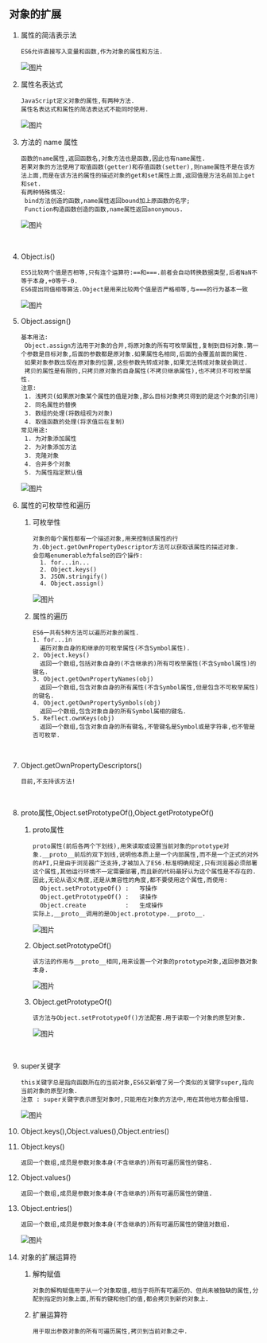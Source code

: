## 对象的扩展

1. 属性的简洁表示法

   ```
   ES6允许直接写入变量和函数,作为对象的属性和方法.
   ```

   ![图片](https://github.com/qq2575896094/ES6/blob/master/images/对象的扩展/WX20171103-093039@2x.png)

2. 属性名表达式

   ```
   JavaScript定义对象的属性,有两种方法.
   属性名表达式和属性的简洁表达式不能同时使用.
   ```

   ![图片](https://github.com/qq2575896094/ES6/blob/master/images/对象的扩展/WX20171103-094142@2x.png)

3. 方法的 name 属性

   ```
   函数的name属性,返回函数名,对象方法也是函数,因此也有name属性.
   若果对象的方法使用了取值函数(getter)和存值函数(setter),则name属性不是在该方法上面,而是在该方法的属性的描述对象的get和set属性上面,返回值是方法名前加上get和set.
   有两种特殊情况:
   	bind方法创造的函数,name属性返回bound加上原函数的名字;
   	Function构造函数创造的函数,name属性返回anonymous.
   ```

   ![图片](https://github.com/qq2575896094/ES6/blob/master/images/对象的扩展/WX20171103-100856@2x.png)

   ​

4. Object.is()

   ```
   ES5比较两个值是否相等,只有连个运算符:==和===.前者会自动转换数据类型,后者NaN不等于本身,+0等于-0.
   ES6提出同值相等算法.Object是用来比较两个值是否严格相等,与===的行为基本一致
   ```

   ![图片](https://github.com/qq2575896094/ES6/blob/master/images/对象的扩展/WX20171103-102128@2x.png)

5. Object.assign()

   ```
   基本用法:
   	Object.assign方法用于对象的合并,将原对象的所有可枚举属性,复制到目标对象.第一个参数是目标对象,后面的参数都是原对象.如果属性名相同,后面的会覆盖前面的属性.
   	如果对象参数出现在原对象的位置,这些参数先转成对象,如果无法转成对象就会跳过.
   	拷贝的属性是有限的,只拷贝原对象的自身属性(不拷贝继承属性),也不拷贝不可枚举属性.
   注意:
   	1. 浅拷贝(如果原对象某个属性的值是对象,那么目标对象拷贝得到的是这个对象的引用)
   	2. 同名属性的替换
   	3. 数组的处理(将数组视为对象)
   	4. 取值函数的处理(将求值后在复制)
   常见用途:
   	1. 为对象添加属性
   	2. 为对象添加方法
   	3. 克隆对象
   	4. 合并多个对象
   	5. 为属性指定默认值
   ```

   ![图片](https://github.com/qq2575896094/ES6/blob/master/images/对象的扩展/WX20171103-112508@2x.png)

6. 属性的可枚举性和遍历

   1. 可枚举性

      ```
      对象的每个属性都有一个描述对象,用来控制该属性的行为.Object.getOwnPropertyDescriptor方法可以获取该属性的描述对象.
      会忽略enumerable为false的四个操作:
      	1. for...in...
      	2. Object.keys()
      	3. JSON.stringify()
      	4. Object.assign()
      ```

      ![图片](https://github.com/qq2575896094/ES6/blob/master/images/对象的扩展/WX20171106-095224@2x.png)

   2. 属性的遍历

      ```
      ES6一共有5种方法可以遍历对象的属性.
      1. for...in
      	遍历对象自身的和继承的可枚举属性(不含Symbol属性).
      2. Object.keys()
      	返回一个数组,包括对象自身的(不含继承的)所有可枚举属性(不含Symbol属性)的键名.
      3. Object.getOwnPropertyNames(obj)
      	返回一个数组,包含对象自身的所有属性(不含Symbol属性,但是包含不可枚举属性)的键名.
      4. Object.getOwnPropertySymbols(obj)
      	返回一个数组,包含对象自身的所有Symbol属相的键名.
      5. Reflect.ownKeys(obj)
      	返回一个数组,包含对象自身的所有键名,不管键名是Symbol或是字符串,也不管是否可枚举.
      ```

      ​

7. Object.getOwnPropertyDescriptors()

   ```
   目前,不支持该方法!
   ```

   ​

8. proto属性,Object.setPrototypeOf(),Object.getPrototypeOf()

   1. proto属性

      ```
      proto属性(前后各两个下划线),用来读取或设置当前对象的prototype对象.__proto__前后的双下划线,说明他本质上是一个内部属性,而不是一个正式的对外的API,只是由于浏览器广泛支持,才被加入了ES6.标准明确规定,只有浏览器必须部署这个属性,其他运行环境不一定需要部署,而且新的代码最好认为这个属性是不存在的.因此,无论从语义角度,还是从兼容性的角度,都不要使用这个属性,而使用:
      	Object.setPrototypeOf()	:	写操作
      	Object.getPrototypeOf()	:	读操作
      	Object.create			:	生成操作
      实际上,__proto__调用的是Object.prototype.__proto__.
      ```

      ![图片](https://github.com/qq2575896094/ES6/blob/master/images/对象的扩展/WX20171106-101717@2x.png)

   2. Object.setPrototypeOf()

      ```
      该方法的作用与__proto__相同,用来设置一个对象的prototype对象,返回参数对象本身.
      ```

      ![图片](https://github.com/qq2575896094/ES6/blob/master/images/对象的扩展/WX20171106-103741@2x.png)

   3. Object.getPrototypeOf()

      ```
      该方法与Object.setPrototypeOf()方法配套.用于读取一个对象的原型对象.
      ```

      ![图片](https://github.com/qq2575896094/ES6/blob/master/images/对象的扩展/WX20171106-104532@2x.png)

      ​

9. super关键字

   ```
   this关键字总是指向函数所在的当前对象,ES6又新增了另一个类似的关键字super,指向当前对象的原型对象.
   注意 : super关键字表示原型对象时,只能用在对象的方法中,用在其他地方都会报错.
   ```

   ![图片](https://github.com/qq2575896094/ES6/blob/master/images/对象的扩展/WX20171106-141052@2x.png)

10. Object.keys(),Object.values(),Object.entries()

   1. Object.keys()

      ```
      返回一个数组,成员是参数对象本身(不含继承的)所有可遍历属性的键名.
      ```

   2. Object.values()

      ```
      返回一个数组,成员是参数对象本身(不含继承的)所有可遍历属性的键值.
      ```

   3. Object.entries()

      ```
      返回一个数组,成员是参数对象本身(不含继承的)所有可遍历属性的键值对数组.
      ```

      ![图片](https://github.com/qq2575896094/ES6/blob/master/images/对象的扩展/WX20171106-144246@2x.png)

11. 对象的扩展运算符

    1. 解构赋值

       ```
       对象的解构赋值用于从一个对象取值,相当于将所有可遍历的、但尚未被独缺的属性,分配到指定的对象上面,所有的键和他们的值,都会拷贝到新的对象上.
       ```

    2. 扩展运算符

       ```
       用于取出参数对象的所有可遍历属性,拷贝到当前对象之中.
       ```
